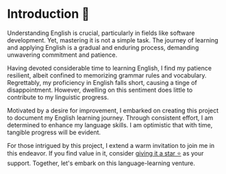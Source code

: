 # Introduction 🐣

Understanding English is crucial, particularly in fields like software development. Yet, mastering it is not a simple task. The journey of learning and applying English is a gradual and enduring process, demanding unwavering commitment and patience.

Having devoted considerable time to learning English, I find my patience resilient, albeit confined to memorizing grammar rules and vocabulary. Regrettably, my proficiency in English falls short, causing a tinge of disappointment. However, dwelling on this sentiment does little to contribute to my linguistic progress.

Motivated by a desire for improvement, I embarked on creating this project to document my English learning journey. Through consistent effort, I am determined to enhance my language skills. I am optimistic that with time, tangible progress will be evident.

For those intrigued by this project, I extend a warm invitation to join me in this endeavor. If you find value in it, consider <a href="https://github.com/yingjieweb/hello-english" target="_black">giving it a star ⭐️</a> as your support. Together, let's embark on this language-learning venture.
